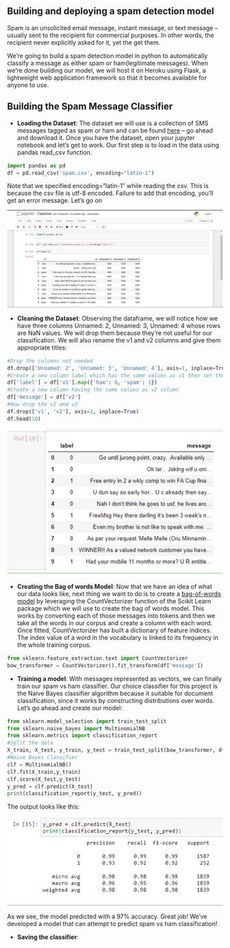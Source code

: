 ## Building and deploying a spam detection model
Spam is an unsolicited email message, instant message, or text message – usually sent to the recipient for commercial purposes. In other words, the recipient never explicitly asked for it, yet the get them.

We’re going to build a spam detection model in python to automatically classify a message as either spam or ham(legitimate messages). When we’re done building our model, we will host it on Heroku using Flask, a lightweight web application framework so that it becomes available for anyone to use.


## Building the Spam Message Classifier

* <b>Loading the Dataset</b>: The dataset we will use is a collection of SMS messages tagged as spam or ham and can be found [here](https://www.kaggle.com/uciml/sms-spam-collection-dataset/downloads/sms-spam-collection-dataset.zip/1#spam.csv) – go ahead and download it. Once you have the dataset, open your jupyter notebook and let’s get to work. Our first step is to load in the data using pandas read_csv function.

```python
import pandas as pd
df = pd.read_csv('spam.csv', encoding="latin-1")
```

Note that we specified encoding=”latin-1″ while reading the csv. This is because the csv file is utf-8 encoded. Failure to add that encoding, you’ll get an error message. Let’s go on

![Jupyter](images/Capture.PNG)

* <b>Cleaning the Dataset</b>: Observing the dataframe, we will notice how we have three columns Unnamed: 2, Unnamed: 3, Unnamed: 4 whose rows are NaN values. We will drop them because they’re not useful for our classification. We will also rename the v1 and v2 columns and give them appropriate titles:

```python
#Drop the columns not needed
df.drop(['Unnamed: 2', 'Unnamed: 3', 'Unnamed: 4'], axis=1, inplace=True)
#Create a new column label which has the same values as v1 then set the ham and spam values to 0 and 1 which is the standard format for our prediction.
df['label'] = df['v1'].map({'ham': 0, 'spam': 1})
#Create a new column having the same values as v2 column
df['message'] = df['v2']
#Now drop the v1 and v2
df.drop(['v1', 'v2'], axis=1, inplace=True)
df.head(10)
```
![Jupyter](images/Capture1.PNG)

* <b>Creating the Bag of words Model</b>: Now that we have an idea of what our data looks like, next thing we want to do is to create a [bag-of-words model](https://machinelearningmastery.com/gentle-introduction-bag-words-model/) by leveraging the CountVectorizer function of the Scikit Learn package which we will use to create the bag of words model. This works by converting each of those messages into tokens and then we take all the words in our corpus and create a column with each word. Once fitted, CountVectorizer has built a dictionary of feature indices. The index value of a word in the vocabulary is linked to its frequency in the whole training corpus.

```python
from sklearn.feature_extraction.text import CountVectorizer
bow_transformer = CountVectorizer().fit_transform(df['message'])
```
* <b>Training a model</b>: With messages represented as vectors, we can finally train our spam vs ham classifier. Our choice classifier for this project is the Naive Bayes classifier algorithm because it suitable for document classification, since it works by constructing distributions over words. Let’s go ahead and create our model:
```python
from sklearn.model_selection import train_test_split
from sklearn.naive_bayes import MultinomialNB
from sklearn.metrics import classification_report
#Split the data
X_train, X_test, y_train, y_test = train_test_split(bow_transformer, df['label'], test_size=0.33, random_state=42)
#Naive Bayes Classifier
clf = MultinomialNB()
clf.fit(X_train,y_train)
clf.score(X_test,y_test)
y_pred = clf.predict(X_test)
print(classification_report(y_test, y_pred))
```
The output looks like this:

![Jupyter](images/Capture2.PNG)

As we see, the model predicted with a 97% accuracy. Great job! We’ve developed a model that can attempt to predict spam vs ham classification!

* <b>Saving the classifier</b>: 
